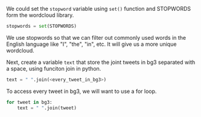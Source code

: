 <!--title={Combining Words From Tweets}-->

We could set the `stopword` variable using `set()` function and STOPWORDS form the wordcloud library.

```python
stopwords = set(STOPWORDS)
```


We use stopwords so that we can filter out commonly used words in the English language like "I", "the", "in", etc. It will give us a more unique wordcloud.

Next, create a variable `text` that store the joint tweets in bg3 separated with a space, using funciton join in python.


```python
text = " ".join(<every_tweet_in_bg3>)
```

To access every tweet in bg3, we will want to use a for loop.

```python
for tweet in bg3:
    text = " ".join(tweet)
```